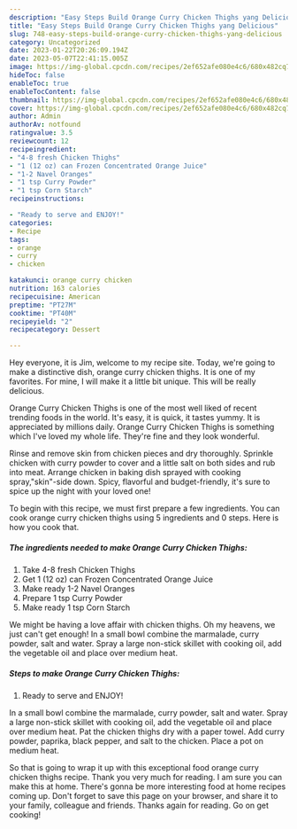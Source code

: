 ```yaml
---
description: "Easy Steps Build Orange Curry Chicken Thighs yang Delicious"
title: "Easy Steps Build Orange Curry Chicken Thighs yang Delicious"
slug: 748-easy-steps-build-orange-curry-chicken-thighs-yang-delicious
category: Uncategorized
date: 2023-01-22T20:26:09.194Z
date: 2023-05-07T22:41:15.005Z
image: https://img-global.cpcdn.com/recipes/2ef652afe080e4c6/680x482cq70/orange-curry-chicken-thighs-recipe-main-photo.jpg
hideToc: false
enableToc: true
enableTocContent: false
thumbnail: https://img-global.cpcdn.com/recipes/2ef652afe080e4c6/680x482cq70/orange-curry-chicken-thighs-recipe-main-photo.jpg
cover: https://img-global.cpcdn.com/recipes/2ef652afe080e4c6/680x482cq70/orange-curry-chicken-thighs-recipe-main-photo.jpg
author: Admin
authorAv: notfound
ratingvalue: 3.5
reviewcount: 12
recipeingredient:
- "4-8 fresh Chicken Thighs"
- "1 (12 oz) can Frozen Concentrated Orange Juice"
- "1-2 Navel Oranges"
- "1 tsp Curry Powder"
- "1 tsp Corn Starch"
recipeinstructions:

- "Ready to serve and ENJOY!"
categories:
- Recipe
tags:
- orange
- curry
- chicken

katakunci: orange curry chicken 
nutrition: 163 calories
recipecuisine: American
preptime: "PT27M"
cooktime: "PT40M"
recipeyield: "2"
recipecategory: Dessert

---
```



Hey everyone, it is Jim, welcome to my recipe site. Today, we're going to make a distinctive dish, orange curry chicken thighs. It is one of my favorites. For mine, I will make it a little bit unique. This will be really delicious.

Orange Curry Chicken Thighs is one of the most well liked of recent trending foods in the world. It's easy, it is quick, it tastes yummy. It is appreciated by millions daily. Orange Curry Chicken Thighs is something which I've loved my whole life. They're fine and they look wonderful.

Rinse and remove skin from chicken pieces and dry thoroughly. Sprinkle chicken with curry powder to cover and a little salt on both sides and rub into meat. Arrange chicken in baking dish sprayed with cooking spray,&#34;skin&#34;-side down. Spicy, flavorful and budget-friendly, it&#39;s sure to spice up the night with your loved one!


To begin with this recipe, we must first prepare a few ingredients. You can cook orange curry chicken thighs using 5 ingredients and 0 steps. Here is how you cook that.

<!--inarticleads1-->

##### The ingredients needed to make Orange Curry Chicken Thighs:

1. Take 4-8 fresh Chicken Thighs
1. Get 1 (12 oz) can Frozen Concentrated Orange Juice
1. Make ready 1-2 Navel Oranges
1. Prepare 1 tsp Curry Powder
1. Make ready 1 tsp Corn Starch


We might be having a love affair with chicken thighs. Oh my heavens, we just can&#39;t get enough! In a small bowl combine the marmalade, curry powder, salt and water. Spray a large non-stick skillet with cooking oil, add the vegetable oil and place over medium heat. 

<!--inarticleads2-->

##### Steps to make Orange Curry Chicken Thighs:


1. Ready to serve and ENJOY!

In a small bowl combine the marmalade, curry powder, salt and water. Spray a large non-stick skillet with cooking oil, add the vegetable oil and place over medium heat. Pat the chicken thighs dry with a paper towel. Add curry powder, paprika, black pepper, and salt to the chicken. Place a pot on medium heat. 

So that is going to wrap it up with this exceptional food orange curry chicken thighs recipe. Thank you very much for reading. I am sure you can make this at home. There's gonna be more interesting food at home recipes coming up. Don't forget to save this page on your browser, and share it to your family, colleague and friends. Thanks again for reading. Go on get cooking!
